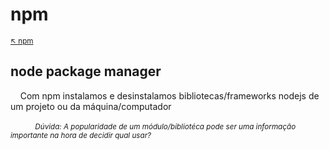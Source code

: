 # npm

<sub>[:arrow_upper_left: npm](readme.md)<sub>

## node package manager

&nbsp;&nbsp;&nbsp;&nbsp;Com npm instalamos e desinstalamos bibliotecas/frameworks nodejs de um projeto ou da máquina/computador
<br/><br/><sup>&nbsp;&nbsp;&nbsp;&nbsp;&nbsp;&nbsp;&nbsp;&nbsp;&nbsp;&nbsp;&nbsp;&nbsp;*Dúvida: A popularidade de um módulo/bibliotéca pode ser uma informação importante na hora de decidir qual usar?*</sup>

